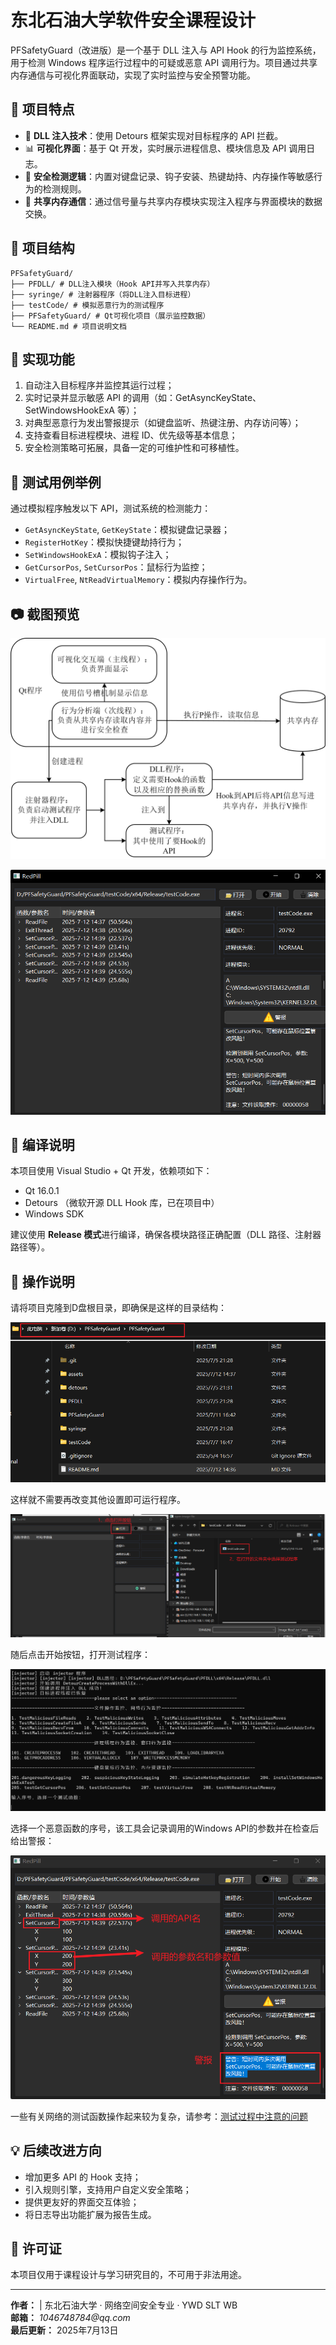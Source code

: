 # 东北石油大学软件安全课程设计

PFSafetyGuard（改进版）是一个基于 DLL 注入与 API Hook 的行为监控系统，用于检测 Windows 程序运行过程中的可疑或恶意 API 调用行为。项目通过共享内存通信与可视化界面联动，实现了实时监控与安全预警功能。

## 🌟 项目特点

- 🚀 **DLL 注入技术**：使用 Detours 框架实现对目标程序的 API 拦截。
- 📊 **可视化界面**：基于 Qt 开发，实时展示进程信息、模块信息及 API 调用日志。
- 🧠 **安全检测逻辑**：内置对键盘记录、钩子安装、热键劫持、内存操作等敏感行为的检测规则。
- 🔗 **共享内存通信**：通过信号量与共享内存模块实现注入程序与界面模块的数据交换。

## 📁 项目结构

```
PFSafetyGuard/
├── PFDLL/ # DLL注入模块（Hook API并写入共享内存）
├── syringe/ # 注射器程序（将DLL注入目标进程）
├── testCode/ # 模拟恶意行为的测试程序
├── PFSafetyGuard/ # Qt可视化项目（展示监控数据）
└── README.md # 项目说明文档
```

## 🧩 实现功能

1. 自动注入目标程序并监控其运行过程；
2. 实时记录并显示敏感 API 的调用（如：GetAsyncKeyState、SetWindowsHookExA 等）；
3. 对典型恶意行为发出警报提示（如键盘监听、热键注册、内存访问等）；
4. 支持查看目标进程模块、进程 ID、优先级等基本信息；
5. 安全检测策略可拓展，具备一定的可维护性和可移植性。

## 🧪 测试用例举例

通过模拟程序触发以下 API，测试系统的检测能力：

- `GetAsyncKeyState`, `GetKeyState`：模拟键盘记录器；
- `RegisterHotKey`：模拟快捷键劫持行为；
- `SetWindowsHookExA`：模拟钩子注入；
- `GetCursorPos`, `SetCursorPos`：鼠标行为监控；
- `VirtualFree`, `NtReadVirtualMemory`：模拟内存操作行为。

## 📷 截图预览

<img src="assets/4-1.png" alt="4-1" style="zoom: 50%;" />

![image-20250712144128365](assets/image-20250712144128365.png)

## 🔧 编译说明

本项目使用 Visual Studio + Qt 开发，依赖项如下：

- Qt 16.0.1
- Detours （微软开源 DLL Hook 库，已在项目中）
- Windows SDK

建议使用 **Release 模式**进行编译，确保各模块路径正确配置（DLL 路径、注射器路径等）。

## 🌟 操作说明

请将项目克隆到D盘根目录，即确保是这样的目录结构：

![image-20250712143734499](assets/image-20250712143734499.png)

这样就不需要再改变其他设置即可运行程序。

![image-20250712143701422](assets/image-20250712143701422.png)

随后点击开始按钮，打开测试程序：

![image-20250712143826726](assets/image-20250712143826726.png)

选择一个恶意函数的序号，该工具会记录调用的Windows API的参数并在检查后给出警报：

![image-20250712144034271](assets/image-20250712144034271.png)

一些有关网络的测试函数操作起来较为复杂，请参考：[测试过程中注意的问题](https://github.com/yaowenda/Study-Notes/blob/master/%E8%BD%AF%E4%BB%B6%E5%AE%89%E5%85%A8%E3%80%81%E9%80%86%E5%90%91/%E8%AF%BE%E7%A8%8B%E8%AE%BE%E8%AE%A1/20250707_%E6%B5%8B%E8%AF%95%E5%87%BD%E6%95%B0%E6%B3%A8%E6%84%8F%E4%BA%8B%E9%A1%B9.md)

## 💡 后续改进方向

- 增加更多 API 的 Hook 支持；
- 引入规则引擎，支持用户自定义安全策略；
- 提供更友好的界面交互体验；
- 将日志导出功能扩展为报告生成。

## 📜 许可证

本项目仅用于课程设计与学习研究目的，不可用于非法用途。

---

**作者：**  | 东北石油大学 · 网络空间安全专业 · YWD SLT WB  
**邮箱：** _1046748784@qq.com_  
**最后更新：** 2025年7月13日
